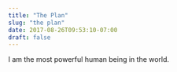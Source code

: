 ```yaml
---
title: "The Plan"
slug: "the plan"
date: 2017-08-26T09:53:10-07:00
draft: false
---
```


I am the most powerful human being in the world.

